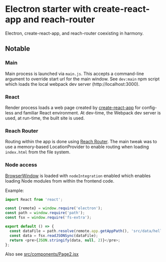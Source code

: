 # Electron starter with create-react-app and reach-router
Electron, create-react-app, and reach-router coexisting in harmony.

## Notable
### Main
Main process is launched via `main.js`.  This accepts a command-line argument to override start url for the main window.  See `dev:main` npm script which loads the local webpack dev server (http://localhost:3000).

### React
Render process loads a web page created by [create-react-app](https://create-react-app.dev/) for config-less and familiar React environment.  At dev-time, the Webpack dev server is used, at run-time, the built site is used.

### Reach Router
Routing within the app is done using [Reach Router](https://reach.tech/router).  The main tweak was to use a memory-based LocationProvider to enable routing when loading `index.html` from the file system.

### Node access
[BrowserWindow](https://electronjs.org/docs/api/browser-window) is loaded with `nodeIntegration` enabled which enables loading Node modules from within the frontend code.

Example:
```javascript
import React from 'react';

const {remote} = window.require('electron');
const path = window.require('path');
const fsx = window.require('fs-extra');

export default () => {
  const dataFile = path.resolve(remote.app.getAppPath(), 'src/data/hello-world.json');
  const data = fsx.readJSONSync(dataFile);
  return <pre>{JSON.stringify(data, null, 2)}</pre>;
};
```
Also see [src/components/Page2.jsx](/src/components/Page2.jsx)
